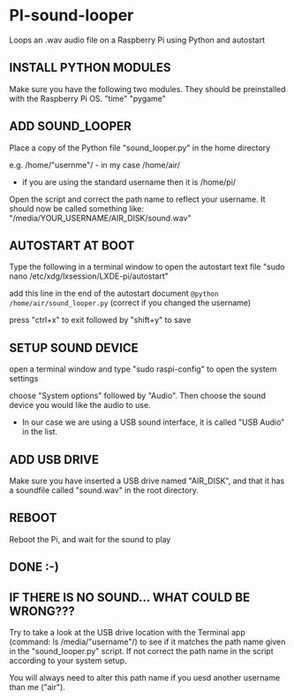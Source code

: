 # PI-sound-looper

Loops an .wav audio file on a Raspberry Pi using Python and autostart

## INSTALL PYTHON MODULES

Make sure you have the following two modules. They should be preinstalled with the Raspberry Pi OS.
"time"
"pygame"



## ADD SOUND_LOOPER

Place a copy of the Python file "sound_looper.py" in the home directory

e.g. /home/"usernme"/ - in my case /home/air/ 
- if you are using the standard username then it is /home/pi/

Open the script and correct the path name to reflect your username.
It should now be called something like: "/media/YOUR_USERNAME/AIR_DISK/sound.wav"



## AUTOSTART AT BOOT

Type the following in a terminal window to open the autostart text file
"sudo nano /etc/xdg/lxsession/LXDE-pi/autostart"

add this line in the end of the autostart document
```@python /home/air/sound_looper.py``` (correct if you changed the username)

press "ctrl+x" to exit followed by "shift+y" to save



## SETUP SOUND DEVICE

open a terminal window and type
"sudo raspi-config" to open the system settings

choose "System options" followed by "Audio". 
Then choose the sound device you would like the audio to use. 
- In our case we are using a USB sound interface, it is called "USB Audio" in the list.



## ADD USB DRIVE

Make sure you have inserted a USB drive named "AIR_DISK", and that it has a soundfile called "sound.wav" in the root directory.



## REBOOT

Reboot the Pi, and wait for the sound to play



## DONE :-)




## IF THERE IS NO SOUND... WHAT COULD BE WRONG???

Try to take a look at the USB drive location with the Terminal app (command: ls /media/"username"/) to see if it matches the path name given in the "sound_looper.py" script.
If not correct the path name in the script according to your system setup.

You will always need to alter this path name if you uesd another username than me ("air").
